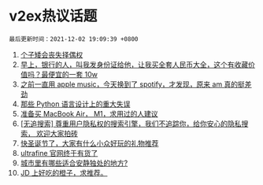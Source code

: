 # v2ex热议话题

`最后更新时间：2021-12-02 19:09:39 +0800`

1. [个子矮会丧失择偶权](https://www.v2ex.com/t/819569)
1. [早上，银行的人，叫我发身份证给他，让我买全套人民币大全，这个有收藏价值吗？最便宜的一套 10w](https://www.v2ex.com/t/819446)
1. [之前一直用 apple music，今天换到了 spotify，才发现，原来 am 真的挺差劲](https://www.v2ex.com/t/819457)
1. [那些 Python 语言设计上的重大失误](https://www.v2ex.com/t/819432)
1. [准备买 MacBook Air， M1，求用过的人建议](https://www.v2ex.com/t/819511)
1. [[无追搜索] 尊重用户隐私权的搜索引擎，我们不追踪你，给你安心的隐私搜索， 欢迎大家拍砖](https://www.v2ex.com/t/819378)
1. [快圣诞节了，大家有什么小众好玩的礼物推荐](https://www.v2ex.com/t/819498)
1. [ultrafine 官网终于有货了](https://www.v2ex.com/t/819407)
1. [城市里有哪些适合安静独处的地方?](https://www.v2ex.com/t/819455)
1. [JD 上好吃的橙子，求推荐。](https://www.v2ex.com/t/819470)

